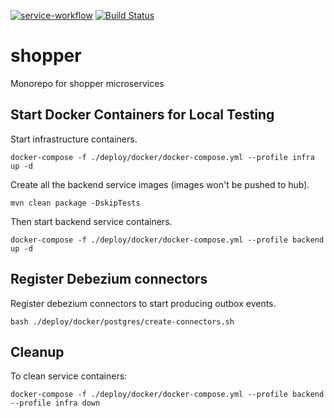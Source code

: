 [![service-workflow](https://github.com/shopper-workspace/shopper/actions/workflows/service-workflow.yml/badge.svg)](https://github.com/shopper-workspace/shopper/actions/workflows/service-workflow.yml)
[![Build Status](https://dev.azure.com/erenpinaz-devops/shopper/_apis/build/status%2Fshopper-workspace.shopper?branchName=master)](https://dev.azure.com/erenpinaz-devops/shopper/_build/latest?definitionId=2&branchName=master)

# shopper

Monorepo for shopper microservices

## Start Docker Containers for Local Testing

Start infrastructure containers.

```
docker-compose -f ./deploy/docker/docker-compose.yml --profile infra up -d
```

Create all the backend service images (images won't be pushed to hub).

```
mvn clean package -DskipTests
```

Then start backend service containers.

```
docker-compose -f ./deploy/docker/docker-compose.yml --profile backend up -d
```

## Register Debezium connectors

Register debezium connectors to start producing outbox events.

```
bash ./deploy/docker/postgres/create-connectors.sh
```

## Cleanup

To clean service containers:

```
docker-compose -f ./deploy/docker/docker-compose.yml --profile backend --profile infra down
```
